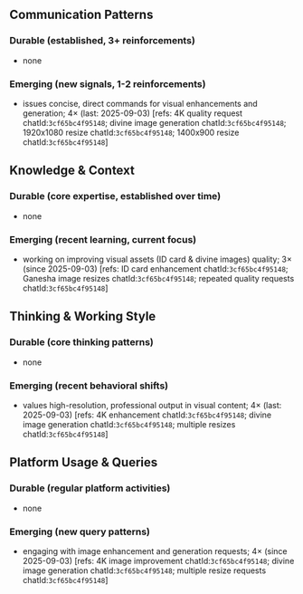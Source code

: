 ## Communication Patterns
### Durable (established, 3+ reinforcements)
- none

### Emerging (new signals, 1-2 reinforcements)
- issues concise, direct commands for visual enhancements and generation; 4× (last: 2025-09-03) [refs: 4K quality request chatId:`3cf65bc4f95148`; divine image generation chatId:`3cf65bc4f95148`; 1920x1080 resize chatId:`3cf65bc4f95148`; 1400x900 resize chatId:`3cf65bc4f95148`]

## Knowledge & Context
### Durable (core expertise, established over time)
- none

### Emerging (recent learning, current focus)
- working on improving visual assets (ID card & divine images) quality; 3× (since 2025-09-03) [refs: ID card enhancement chatId:`3cf65bc4f95148`; Ganesha image resizes chatId:`3cf65bc4f95148`; repeated quality requests chatId:`3cf65bc4f95148`]

## Thinking & Working Style
### Durable (core thinking patterns)
- none

### Emerging (recent behavioral shifts)
- values high-resolution, professional output in visual content; 4× (last: 2025-09-03) [refs: 4K enhancement chatId:`3cf65bc4f95148`; divine image generation chatId:`3cf65bc4f95148`; multiple resizes chatId:`3cf65bc4f95148`]

## Platform Usage & Queries
### Durable (regular platform activities)
- none

### Emerging (new query patterns)
- engaging with image enhancement and generation requests; 4× (since 2025-09-03) [refs: 4K image improvement chatId:`3cf65bc4f95148`; divine image generation chatId:`3cf65bc4f95148`; multiple resize requests chatId:`3cf65bc4f95148`]